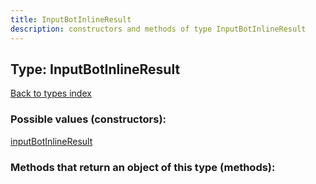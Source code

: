 ```yaml
---
title: InputBotInlineResult
description: constructors and methods of type InputBotInlineResult
---
```

## Type: InputBotInlineResult  
[Back to types index](index.md)



### Possible values (constructors):

[inputBotInlineResult](../constructors/inputBotInlineResult.md)  



### Methods that return an object of this type (methods):



